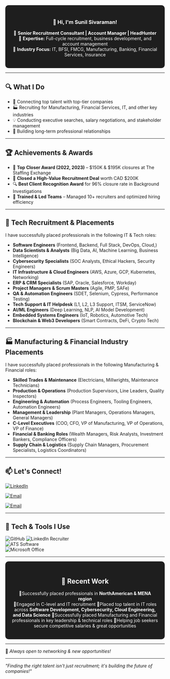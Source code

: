 <div align="center" style="background-color:#1E1E1E; padding:20px; border-radius:10px; color:white;">
  
  ### 👋 Hi, I'm Sunil Sivaraman!
🔹 **Senior Recruitment Consultant | Account Manager | HeadHunter**  
🔹 **Expertise:** Full-cycle recruitment, business development, and account management  
🔹 **Industry Focus:** IT, BFSI, FMCG, Manufacturing, Banking, Financial Services, Insurance
</div>

---

## 🔍 What I Do
- 🎯 Connecting top talent with top-tier companies
- 🏭 Recruiting for Manufacturing, Financial Services, IT, and other key industries
- 💡 Conducting executive searches, salary negotiations, and stakeholder management
- 🤝 Building long-term professional relationships

---

## 🏆 Achievements & Awards
- 🏅 **Top Closer Award (2022, 2023)** – $150K & $195K closures at The Staffing Exchange
- 🎯 **Closed a High-Value Recruitment Deal** worth CAD $200K
- 🔍 **Best Client Recognition Award** for 96% closure rate in Background Investigations
- 🚀 **Trained & Led Teams** – Managed 10+ recruiters and optimized hiring efficiency

---

## 🚀 Tech Recruitment & Placements
I have successfully placed professionals in the following IT & Tech roles:
- **Software Engineers** (Frontend, Backend, Full Stack, DevOps, Cloud,)
- **Data Scientists & Analysts** (Big Data, AI, Machine Learning, Business Intelligence)
- **Cybersecurity Specialists** (SOC Analysts, Ethical Hackers, Security Engineers)
- **IT Infrastructure & Cloud Engineers** (AWS, Azure, GCP, Kubernetes, Networking)
- **ERP & CRM Specialists** (SAP, Oracle, Salesforce, Workday)
- **Project Managers & Scrum Masters** (Agile, PMP, SAFe)
- **QA & Automation Engineers** (SDET, Selenium, Cypress, Performance Testing)
- **Tech Support & IT Helpdesk** (L1, L2, L3 Support, ITSM, ServiceNow)
- **AI/ML Engineers** (Deep Learning, NLP, AI Model Development)
- **Embedded Systems Engineers** (IoT, Robotics, Automotive Tech)
- **Blockchain & Web3 Developers** (Smart Contracts, DeFi, Crypto Tech)

---

## 🏭 Manufacturing & Financial Industry Placements
I have successfully placed professionals in the following Manufacturing & Financial roles:
- **Skilled Trades & Maintenance** (Electricians, Millwrights, Maintenance Technicians)
- **Production & Operations** (Production Supervisors, Line Leaders, Quality Inspectors)
- **Engineering & Automation** (Process Engineers, Tooling Engineers, Automation Engineers)
- **Management & Leadership** (Plant Managers, Operations Managers, General Managers)
- **C-Level Executives** (COO, CFO, VP of Manufacturing, VP of Operations, VP of Finance)
- **Financial & Banking Roles** (Wealth Managers, Risk Analysts, Investment Bankers, Compliance Officers)
- **Supply Chain & Logistics** (Supply Chain Managers, Procurement Specialists, Logistics Coordinators)

---

## 📫 Let's Connect!
[![LinkedIn](https://img.shields.io/badge/LinkedIn-Profile-blue?style=for-the-badge&logo=linkedin)]([https://www.linkedin.com/in/iamsunilsivaraman/)

[![Email](https://img.shields.io/badge/Email-Contact%20Me-red?style=for-the-badge&logo=gmail)](mailto:sunilsvrmn@gmail.com)

[![Email](https://img.shields.io/badge/Email-Contact%20Me-red?style=for-the-badge&logo=gmail)](mailto:sunilsvrmn@icloud.com)

---

## 🚀 Tech & Tools I Use
![GitHub](https://img.shields.io/badge/GitHub-000000?style=for-the-badge&logo=github) 
![LinkedIn Recruiter](https://img.shields.io/badge/LinkedIn%20Recruiter-0077B5?style=for-the-badge&logo=linkedin)  
![ATS Software](https://img.shields.io/badge/ATS%20Software-Recruitment-orange?style=for-the-badge)  
![Microsoft Office](https://img.shields.io/badge/Microsoft%20Office-Excel%20%7C%20PowerPoint-green?style=for-the-badge&logo=microsoft)

---

<div align="center" style="background-color:#1E1E1E; padding:20px; border-radius:10px; color:white;">

  ## 🎯 Recent Work
🔹Successfully placed professionals in **NorthAmerican & MENA region**  
🔹Engaged in C-level and IT recruitment 
🔹Placed top talent in IT roles across **Software Development, Cybersecurity, Cloud Engineering, and Data Science**
🔹Successfully placed Manufacturing and Financial professionals in key leadership & technical roles
🔹Helping job seekers secure competitive salaries & great opportunities

</div>

---

🚀 _Always open to networking & new opportunities!_

---

 _"Finding the right talent isn't just recruitment; it's building the future of companies!"_
